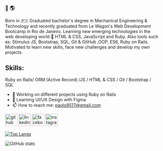 ### 👋 🌎

Born in 🇵🇾 
Graduated bachelor's degree in Mechanical Engineering & Technology and recently graduated from Le Wagon's Web Development Bootcamp in Rio de Janeiro. Learning new emerging technologies in the web developing world 💫 
HTML & CSS, JavaScript and Ruby. Also tools such as: Stimulus JS, Bootstrap, SQL, Git & GitHub ,OOP, ES6, Ruby on Rails. 
Motivated to learn new skills, face new challenges and develop my own projects.

## Skills: 
Ruby on Rails/ ORM (Active Record) /JS / HTML & CSS / Git / Bootstrap / SQL

- 🔭 Working on different projects using Ruby on Rails 
- 🌱 Learning UI/UX Design with Figma
- 📫 How to reach me: paolo9517@gmail.com


[<img src='https://cdn.jsdelivr.net/npm/simple-icons@3.0.1/icons/github.svg' alt='github' height='40'>](https://github.com/Paolovg95)  [<img src='https://cdn.jsdelivr.net/npm/simple-icons@3.0.1/icons/linkedin.svg' alt='linkedin' height='40'>](https://www.linkedin.com/in/https://www.linkedin.com/in/paolo-vargas-de-gasperi-817926174//)  [<img src='https://cdn.jsdelivr.net/npm/simple-icons@3.0.1/icons/facebook.svg' alt='facebook' height='40'>](https://www.facebook.com/https://www.facebook.com/paolo.vargasdegasperi/)  [<img src='https://cdn.jsdelivr.net/npm/simple-icons@3.0.1/icons/instagram.svg' alt='instagram' height='40'>](https://www.instagram.com/paolovardg/)  

[![Top Langs](https://github-readme-stats.vercel.app/api/top-langs/?username=Paolovg95)](https://github.com/anuraghazra/github-readme-stats)

![GitHub stats](https://github-readme-stats.vercel.app/api?username=Paolovg95&show_icons=true&count_private=true)  


